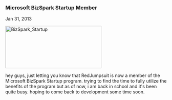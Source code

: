 ### Microsoft BizSpark Startup Member

Jan 31, 2013

<a href="http://www.microsoft.com/bizspark/Startup/" target="_blank">

<img alt="BizSpark_Startup" class="aligncenter size-medium wp-image-1839" height="132" src="http://www.redjumpsuit.net/wp-content/uploads/2013/01/BizSpark_Startup-300x132.jpg" title="BizSpark_Startup" width="300"/>

</a>

hey guys, just letting you know that RedJumpsuit is now a member of the Microsoft BizSpark Startup program. trying to find the time to fully utilize the benefits of the program but as of now, i am back in school and it's been quite busy. hoping to come back to development some time soon.